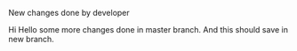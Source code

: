 New changes done by developer

Hi 
Hello
some more changes done in master branch.
And this should save in new branch.



